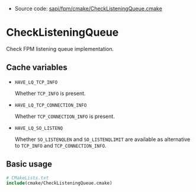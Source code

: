 <!-- This is auto-generated file. -->
* Source code: [sapi/fpm/cmake/CheckListeningQueue.cmake](https://github.com/petk/php-build-system/blob/master/cmake/sapi/fpm/cmake/CheckListeningQueue.cmake)

# CheckListeningQueue

Check FPM listening queue implementation.

## Cache variables

* `HAVE_LQ_TCP_INFO`

  Whether `TCP_INFO` is present.

* `HAVE_LQ_TCP_CONNECTION_INFO`

  Whether `TCP_CONNECTION_INFO` is present.

* `HAVE_LQ_SO_LISTENQ`

  Whether `SO_LISTENQLEN` and `SO_LISTENQLIMIT` are available as alternative to
  `TCP_INFO` and `TCP_CONNECTION_INFO`.

## Basic usage

```cmake
# CMakeLists.txt
include(cmake/CheckListeningQueue.cmake)
```
